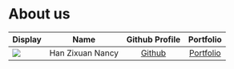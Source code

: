 # About us

Display |       Name       |            Github Profile             | Portfolio 
--------|:----------------:|:-------------------------------------:|:---------:
![](https://via.placeholder.com/100.png?text=Photo) | Han Zixuan Nancy | [Github](https://github.com/hzxnancy) | [Portfolio](docs/team/hzxnancy.md)

